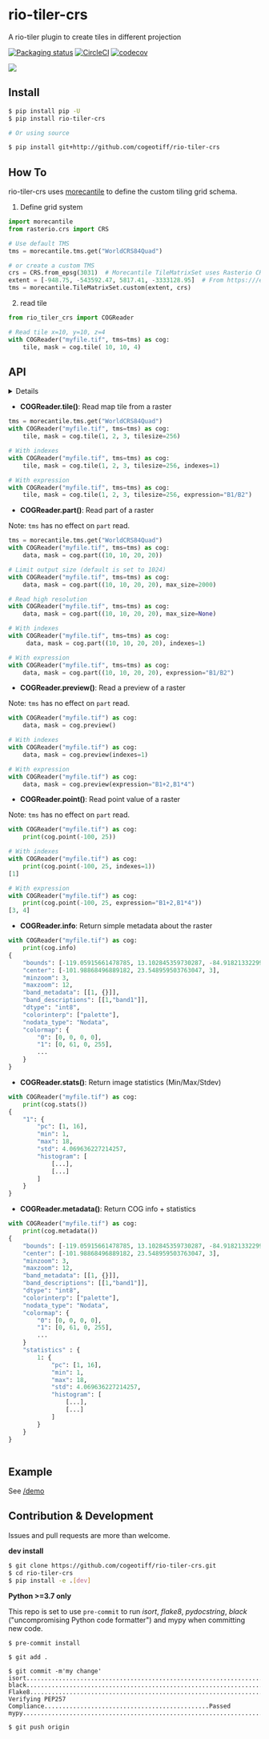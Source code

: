 # rio-tiler-crs

A rio-tiler plugin to create tiles in different projection


[![Packaging status](https://badge.fury.io/py/rio-tiler-crs.svg)](https://badge.fury.io/py/rio-tiler-crs)
[![CircleCI](https://circleci.com/gh/cogeotiff/rio-tiler-crs.svg?style=svg)](https://circleci.com/gh/cogeotiff/rio-tiler-crs)
[![codecov](https://codecov.io/gh/cogeotiff/rio-tiler-crs/branch/master/graph/badge.svg)](https://codecov.io/gh/cogeotiff/rio-tiler-crs)

![](https://user-images.githubusercontent.com/10407788/73080923-9d198a00-3e94-11ea-9644-ce39ffb3882a.jpg)


## Install

```bash
$ pip install pip -U
$ pip install rio-tiler-crs

# Or using source

$ pip install git+http://github.com/cogeotiff/rio-tiler-crs
```

## How To

rio-tiler-crs uses [morecantile](https://github.com/developmentseed/morecantile) to define the custom tiling grid schema.

1. Define grid system
```python
import morecantile
from rasterio.crs import CRS

# Use default TMS
tms = morecantile.tms.get("WorldCRS84Quad")

# or create a custom TMS
crs = CRS.from_epsg(3031)  # Morecantile TileMatrixSet uses Rasterio CRS object
extent = [-948.75, -543592.47, 5817.41, -3333128.95]  # From https:///epsg.io/3031
tms = morecantile.TileMatrixSet.custom(extent, crs)
```

2. read tile

```python
from rio_tiler_crs import COGReader

# Read tile x=10, y=10, z=4
with COGReader("myfile.tif", tms=tms) as cog:
    tile, mask = cog.tile( 10, 10, 4)
```

## API

<details>

```python
class COGReader:
    """
    Cloud Optimized GeoTIFF Reader.

    Examples
    --------
    with CogeoReader(src_path) as cog:
        cog.tile(...)
    
    with rasterio.open(src_path) as src_dst:
        with WarpedVRT(src_dst, ...) as vrt_dst:
            with CogeoReader(None, dataset=vrt_dst) as cog:
                cog.tile(...)

    with rasterio.open(src_path) as src_dst:
        with CogeoReader(None, dataset=src_dst) as cog:
            cog.tile(...)

    Attributes
    ----------
    filepath: str
        Cloud Optimized GeoTIFF path.
    dataset: rasterio.DatasetReader, optional
        Rasterio dataset.
    tms: morecantile.TileMatrixSet, optional
        TileMatrixSet to use, default is WebMercatorQuad.

    Properties
    ----------
    minzoom: int
        COG minimum zoom level in TMS projection.
    maxzoom: int
        COG maximum zoom level in TMS projection.
    bounds: tuple[float]
        COG bounds in WGS84 crs.
    center: tuple[float, float, int]
        COG center + minzoom
    colormap: dict
        COG internal colormap.
    info: dict
        General information about the COG (datatype, indexes, ...)

    Methods
    -------
    tile(0, 0, 0, indexes=(1,2,3), expression="B1/B2", tilesize=512, resampling_methods="nearest")
        Read a map tile from the COG.
    part((0,10,0,10), indexes=(1,2,3,), expression="B1/B20", max_size=1024)
        Read part of the COG.
    preview(max_size=1024)
        Read preview of the COG.
    point((10, 10), indexes=1)
        Read a point value from the COG.
    stats(pmin=5, pmax=95)
        Get Raster statistics.
    meta(pmin=5, pmax=95)
        Get info + raster statistics

    """
```

</details>


- **COGReader.tile()**: Read map tile from a raster

```python
tms = morecantile.tms.get("WorldCRS84Quad")
with COGReader("myfile.tif", tms=tms) as cog:
    tile, mask = cog.tile(1, 2, 3, tilesize=256)

# With indexes
with COGReader("myfile.tif", tms=tms) as cog:
    tile, mask = cog.tile(1, 2, 3, tilesize=256, indexes=1)

# With expression
with COGReader("myfile.tif", tms=tms) as cog:
    tile, mask = cog.tile(1, 2, 3, tilesize=256, expression="B1/B2")
```

- **COGReader.part()**: Read part of a raster

Note: `tms` has no effect on `part` read.

```python
tms = morecantile.tms.get("WorldCRS84Quad")
with COGReader("myfile.tif", tms=tms) as cog:
    data, mask = cog.part((10, 10, 20, 20))

# Limit output size (default is set to 1024)
with COGReader("myfile.tif", tms=tms) as cog:
    data, mask = cog.part((10, 10, 20, 20), max_size=2000)

# Read high resolution
with COGReader("myfile.tif", tms=tms) as cog:
    data, mask = cog.part((10, 10, 20, 20), max_size=None)

# With indexes
with COGReader("myfile.tif", tms=tms) as cog:
     data, mask = cog.part((10, 10, 20, 20), indexes=1)

# With expression
with COGReader("myfile.tif", tms=tms) as cog:
    data, mask = cog.part((10, 10, 20, 20), expression="B1/B2")
```

- **COGReader.preview()**: Read a preview of a raster

Note: `tms` has no effect on `part` read.

```python
with COGReader("myfile.tif") as cog: 
    data, mask = cog.preview()

# With indexes
with COGReader("myfile.tif") as cog: 
    data, mask = cog.preview(indexes=1)

# With expression
with COGReader("myfile.tif") as cog: 
    data, mask = cog.preview(expression="B1+2,B1*4")
```

- **COGReader.point()**: Read point value of a raster

Note: `tms` has no effect on `part` read.

```python
with COGReader("myfile.tif") as cog: 
    print(cog.point(-100, 25))

# With indexes
with COGReader("myfile.tif") as cog: 
    print(cog.point(-100, 25, indexes=1)) 
[1]

# With expression
with COGReader("myfile.tif") as cog: 
    print(cog.point(-100, 25, expression="B1+2,B1*4"))
[3, 4]
```

- **COGReader.info**: Return simple metadata about the raster

```python
with COGReader("myfile.tif") as cog:
    print(cog.info)
{
    "bounds": [-119.05915661478785, 13.102845359730287, -84.91821332299578, 33.995073647795806],
    "center": [-101.98868496889182, 23.548959503763047, 3],
    "minzoom": 3,
    "maxzoom": 12,
    "band_metadata": [[1, {}]],
    "band_descriptions": [[1,"band1"]],
    "dtype": "int8",
    "colorinterp": ["palette"],
    "nodata_type": "Nodata",
    "colormap": {
        "0": [0, 0, 0, 0],
        "1": [0, 61, 0, 255],
        ...
    }
}
```

- **COGReader.stats()**: Return image statistics (Min/Max/Stdev)

```python
with COGReader("myfile.tif") as cog:
    print(cog.stats())
{
    "1": {
        "pc": [1, 16],
        "min": 1,
        "max": 18,
        "std": 4.069636227214257,
        "histogram": [
            [...],
            [...]
        ]
    }
}
```

- **COGReader.metadata()**: Return COG info + statistics

```python
with COGReader("myfile.tif") as cog:
    print(cog.metadata())
{
    "bounds": [-119.05915661478785, 13.102845359730287, -84.91821332299578, 33.995073647795806],
    "center": [-101.98868496889182, 23.548959503763047, 3],
    "minzoom": 3,
    "maxzoom": 12,
    "band_metadata": [[1, {}]],
    "band_descriptions": [[1,"band1"]],
    "dtype": "int8",
    "colorinterp": ["palette"],
    "nodata_type": "Nodata",
    "colormap": {
        "0": [0, 0, 0, 0],
        "1": [0, 61, 0, 255],
        ...
    }
    "statistics" : {
        1: {
            "pc": [1, 16],
            "min": 1,
            "max": 18,
            "std": 4.069636227214257,
            "histogram": [
                [...],
                [...]
            ]
        }
    }
}
   
```


## Example

See [/demo](/demo)

## Contribution & Development

Issues and pull requests are more than welcome.

**dev install**

```bash
$ git clone https://github.com/cogeotiff/rio-tiler-crs.git
$ cd rio-tiler-crs
$ pip install -e .[dev]
```

**Python >=3.7 only**

This repo is set to use `pre-commit` to run *isort*, *flake8*, *pydocstring*, *black* ("uncompromising Python code formatter") and mypy when committing new code.

```
$ pre-commit install

$ git add .

$ git commit -m'my change'
isort....................................................................Passed
black....................................................................Passed
Flake8...................................................................Passed
Verifying PEP257 Compliance..............................................Passed
mypy.....................................................................Passed

$ git push origin
```
